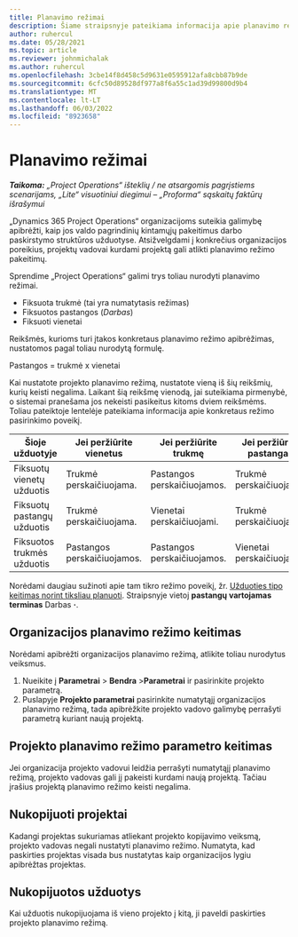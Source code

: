 ```yaml
---
title: Planavimo režimai
description: Šiame straipsnyje pateikiama informacija apie planavimo režimus.
author: ruhercul
ms.date: 05/28/2021
ms.topic: article
ms.reviewer: johnmichalak
ms.author: ruhercul
ms.openlocfilehash: 3cbe14f8d458c5d9631e0595912afa8cbb87b9de
ms.sourcegitcommit: 6cfc50d89528df977a8f6a55c1ad39d99800d9b4
ms.translationtype: MT
ms.contentlocale: lt-LT
ms.lasthandoff: 06/03/2022
ms.locfileid: "8923658"
---
```

# <a name="scheduling-modes"></a>Planavimo režimai

_**Taikoma:** „Project Operations“ išteklių / ne atsargomis pagrįstiems scenarijams, „Lite“ visuotiniui diegimui – „Proforma“ sąskaitų faktūrų išrašymui_


„Dynamics 365 Project Operations“ organizacijoms suteikia galimybę apibrėžti, kaip jos valdo pagrindinių kintamųjų pakeitimus darbo paskirstymo struktūros užduotyse. Atsižvelgdami į konkrečius organizacijos poreikius, projektų vadovai kurdami projektą gali atlikti planavimo režimo pakeitimų.

Sprendime „Project Operations“ galimi trys toliau nurodyti planavimo režimai.

  - Fiksuota trukmė (tai yra numatytasis režimas)
  - Fiksuotos pastangos (*Darbas*)
  - Fiksuoti vienetai

Reikšmės, kurioms turi įtakos konkretaus planavimo režimo apibrėžimas, nustatomos pagal toliau nurodytą formulę.

  Pastangos = trukmė x vienetai

Kai nustatote projekto planavimo režimą, nustatote vieną iš šių reikšmių, kurių keisti negalima. Laikant šią reikšmę vienodą, jai suteikiama pirmenybė, o sistemai pranešama jos nekeisti pasikeitus kitoms dviem reikšmėms. Toliau pateiktoje lentelėje pateikiama informacija apie konkretaus režimo pasirinkimo poveikį.

| **Šioje užduotyje**             | **Jei peržiūrite vienetus**   | **Jei peržiūrite trukmę** | **Jei peržiūrite pastangas**  |
|----------------------|---------------------------|----------------------------|---------------------------|
| Fiksuotų vienetų užduotis     | Trukmė perskaičiuojama. | Pastangos perskaičiuojamos.    | Trukmė perskaičiuojama. |
| Fiksuotų pastangų užduotis    | Trukmė perskaičiuojama. | Vienetai perskaičiuojami.    | Trukmė perskaičiuojama. |
| Fiksuotos trukmės užduotis  | Pastangos perskaičiuojamos.   | Pastangos perskaičiuojamos.    | Vienetai perskaičiuojami.   |

Norėdami daugiau sužinoti apie tam tikro režimo poveikį, žr. [Užduoties tipo keitimas norint tiksliau planuoti](https://support.microsoft.com/en-us/office/change-the-task-type-for-more-accurate-scheduling-b0b969ad-45bc-4e9e-8967-435587548a72). Straipsnyje vietoj **pastangų vartojamas terminas** Darbas **·**.

## <a name="change-the-organizations-scheduling-mode"></a>Organizacijos planavimo režimo keitimas

Norėdami apibrėžti organizacijos planavimo režimą, atlikite toliau nurodytus veiksmus.

1. Nueikite į **Parametrai** \> **Bendra** \>**Parametrai** ir pasirinkite projekto parametrą. 
2. Puslapyje **Projekto parametrai** pasirinkite numatytąjį organizacijos planavimo režimą, tada apibrėžkite projekto vadovo galimybę perrašyti parametrą kuriant naują projektą.

## <a name="change-the-scheduling-mode-setting-on-a-project"></a>Projekto planavimo režimo parametro keitimas

Jei organizacija projekto vadovui leidžia perrašyti numatytąjį planavimo režimą, projekto vadovas gali jį pakeisti kurdami naują projektą. Tačiau įrašius projektą planavimo režimo keisti negalima.

## <a name="copied-projects"></a>Nukopijuoti projektai

Kadangi projektas sukuriamas atliekant projekto kopijavimo veiksmą, projekto vadovas negali nustatyti planavimo režimo. Numatyta, kad paskirties projektas visada bus nustatytas kaip organizacijos lygiu apibrėžtas projektas.

## <a name="copied-tasks"></a>Nukopijuotos užduotys

Kai užduotis nukopijuojama iš vieno projekto į kitą, ji paveldi paskirties projekto planavimo režimą.
